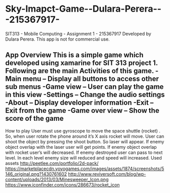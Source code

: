 # Sky-Imapct-Game--Dulara-Perera---215367917-
SIT313 - Mobile Computing - Assignment 1 - 215367917
Developed by Dulara Perera.
This app is not for commercial use.

App Overview
This is a simple game which developed using xamarine for SIT 313 project 1. Following are the main Activities of this game.
-Main menu – Display all buttons to access other sub menus
-Game view – User can play the game in this view
-Settings – Change the audio settings
-About – Display developer information
-Exit – Exit from the game
-Game over view – Show the score of the game
-------------------------------------------------------------------------------------------------------------
How to play
User must use gyroscope to move the space shuttle (rocket) . So, when user rotate the phone around it’s X axis rocket will move. User can shoot the object by pressing the shoot button. So laser will appear. If enemy object overlap with the laser user will get points. If enemy object overlap with rocket user’s will decreased. If enemy destroyed user can pass to next level. In each level enemy size will reduced and speed will increased. 
Used assets
http://peetlee.com/portfolio/2d-pack/ 
https://marketplacecdn.yoyogames.com/images/assets/1874/screenshots/5146_original.png?1430761602
http://www.reviversoft.com/blog/wp-content/uploads/2013/03/Minesweeper_Icon.png
https://www.iconfinder.com/icons/286673/rocket_icon

